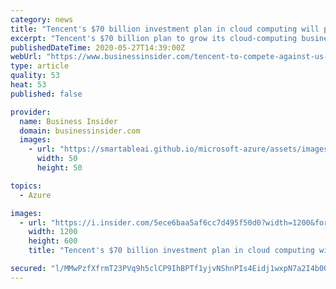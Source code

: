 ```yaml
---
category: news
title: "Tencent's $70 billion investment plan in cloud computing will pit it against US providers"
excerpt: "Tencent's $70 billion plan to grow its cloud-computing business pits it against US cloud providers in high-growth markets like India and Indonesia."
publishedDateTime: 2020-05-27T14:39:00Z
webUrl: "https://www.businessinsider.com/tencent-to-compete-against-us-big-cloud-with-investment-plan-2020-5"
type: article
quality: 53
heat: 53
published: false

provider:
  name: Business Insider
  domain: businessinsider.com
  images:
    - url: "https://smartableai.github.io/microsoft-azure/assets/images/organizations/businessinsider.com-50x50.jpg"
      width: 50
      height: 50

topics:
  - Azure

images:
  - url: "https://i.insider.com/5ece6baa5af6cc7d495f50d0?width=1200&format=jpeg"
    width: 1200
    height: 600
    title: "Tencent's $70 billion investment plan in cloud computing will pit it against US providers"

secured: "l/MMwPzfXfrmT23PVq9h5clCP9IhBPTf1yjvNShnPIs4Eidj1wxpN7a2I4b0OY6WmQrL9mjtWeb5KKCpQlzSkVgTejgRovJkTy41zloU2thLK4e3k8mnXnHpVULp26ZlKsBBFxQLkyr3KWo3KIFyvHcw/7YlzJtta+vvQz4sQfWbvQM+XRfgaNyV1wi+En7I4aiOWaaJkkSfEC0mtWlqRLWv679NgJC3FW58j2izB9wRDymVqxdGFFG9za9ukF1vf71RRqonI9CgzqiUeqQQPHK6xwJb+6LxEHfCHrIHehV7HuhS6uNlAaDfXL9FGlQwYCyyb1lGMFdwjHe9gm76lHcpFUkgdXjrVe9PZe3kfP0cRGgC2PXjwv8NTRLoKvbsApkdQ7ERglzWobFhpt2UE6jCZBw2/i3DMI8K5WFPPDD/jfRlCu35T9YRIHq/QWoJNkliV/IZneXBtXMaEkldMWOx31rUDc7VkyxzzpF4+4g=;TtY51i9DRrffMQ/+7VIQQg=="
---
```



